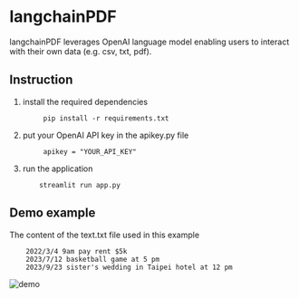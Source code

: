 # langchainPDF

langchainPDF leverages OpenAI language model enabling users to interact with their own data (e.g. csv, txt, pdf).

## Instruction

1. install the required dependencies

   ```
        pip install -r requirements.txt
   ```

2. put your OpenAI API key in the apikey.py file

   ```
        apikey = "YOUR_API_KEY"
   ```

3. run the application

   ```
       streamlit run app.py
   ```

## Demo example

The content of the text.txt file used in this example

```
    2022/3/4 9am pay rent $5k
    2023/7/12 basketball game at 5 pm
    2023/9/23 sister's wedding in Taipei hotel at 12 pm
```

<img src="https://i.ibb.co/4VFW2N3/Screenshot-2023-07-13-at-4-19-01-PM.png" alt="demo" border="0">
